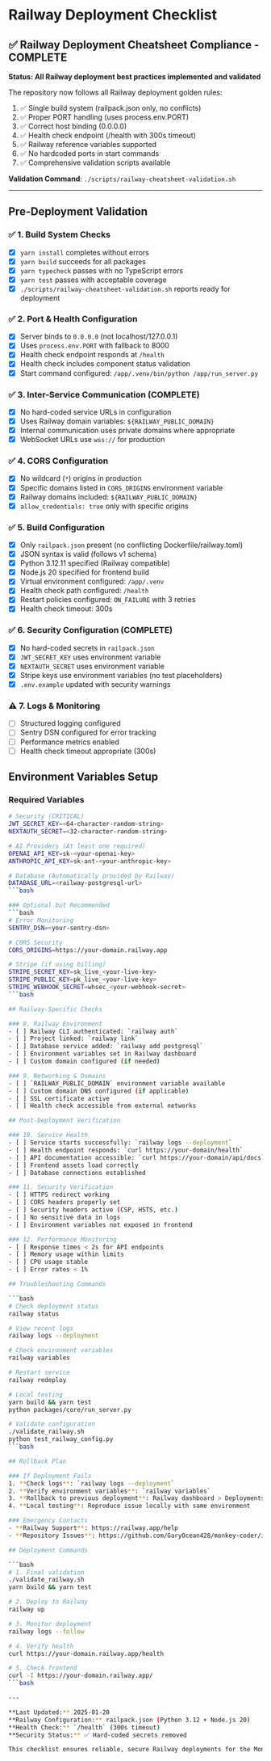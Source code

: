 # Railway Deployment Checklist

## ✅ Railway Deployment Cheatsheet Compliance - COMPLETE

**Status: All Railway deployment best practices implemented and validated**

The repository now follows all Railway deployment golden rules:
1. ✅ Single build system (railpack.json only, no conflicts)
2. ✅ Proper PORT handling (uses process.env.PORT)
3. ✅ Correct host binding (0.0.0.0)
4. ✅ Health check endpoint (/health with 300s timeout)
5. ✅ Railway reference variables supported
6. ✅ No hardcoded ports in start commands
7. ✅ Comprehensive validation scripts available

**Validation Command**: `./scripts/railway-cheatsheet-validation.sh`

---

## Pre-Deployment Validation

### ✅ 1. Build System Checks
- [x] `yarn install` completes without errors
- [x] `yarn build` succeeds for all packages
- [x] `yarn typecheck` passes with no TypeScript errors
- [x] `yarn test` passes with acceptable coverage
- [x] `./scripts/railway-cheatsheet-validation.sh` reports ready for deployment

### ✅ 2. Port & Health Configuration
- [x] Server binds to `0.0.0.0` (not localhost/127.0.0.1)
- [x] Uses `process.env.PORT` with fallback to 8000
- [x] Health check endpoint responds at `/health`
- [x] Health check includes component status validation
- [x] Start command configured: `/app/.venv/bin/python /app/run_server.py`

### ✅ 3. Inter-Service Communication (COMPLETE)
- [x] No hard-coded service URLs in configuration
- [x] Uses Railway domain variables: `${RAILWAY_PUBLIC_DOMAIN}`
- [x] Internal communication uses private domains where appropriate
- [x] WebSocket URLs use `wss://` for production

### ✅ 4. CORS Configuration
- [x] No wildcard (`*`) origins in production
- [x] Specific domains listed in `CORS_ORIGINS` environment variable
- [x] Railway domains included: `${RAILWAY_PUBLIC_DOMAIN}`
- [x] `allow_credentials: true` only with specific origins

### ✅ 5. Build Configuration
- [x] Only `railpack.json` present (no conflicting Dockerfile/railway.toml)
- [x] JSON syntax is valid (follows v1 schema)
- [x] Python 3.12.11 specified (Railway compatible)
- [x] Node.js 20 specified for frontend build
- [x] Virtual environment configured: `/app/.venv`
- [x] Health check path configured: `/health`
- [x] Restart policies configured: `ON_FAILURE` with 3 retries
- [x] Health check timeout: 300s

### ✅ 6. Security Configuration (COMPLETE)
- [x] No hard-coded secrets in `railpack.json`
- [x] `JWT_SECRET_KEY` uses environment variable
- [x] `NEXTAUTH_SECRET` uses environment variable
- [x] Stripe keys use environment variables (no test placeholders)
- [x] `.env.example` updated with security warnings

### ⚠️ 7. Logs & Monitoring
- [ ] Structured logging configured
- [ ] Sentry DSN configured for error tracking
- [ ] Performance metrics enabled
- [ ] Health check timeout appropriate (300s)

## Environment Variables Setup

### Required Variables
```bash
# Security (CRITICAL)
JWT_SECRET_KEY=<64-character-random-string>
NEXTAUTH_SECRET=<32-character-random-string>

# AI Providers (At least one required)
OPENAI_API_KEY=sk-<your-openai-key>
ANTHROPIC_API_KEY=sk-ant-<your-anthropic-key>

# Database (Automatically provided by Railway)
DATABASE_URL=<railway-postgresql-url>
```bash

### Optional but Recommended
```bash
# Error Monitoring
SENTRY_DSN=<your-sentry-dsn>

# CORS Security
CORS_ORIGINS=https://your-domain.railway.app

# Stripe (if using billing)
STRIPE_SECRET_KEY=sk_live_<your-live-key>
STRIPE_PUBLIC_KEY=pk_live_<your-live-key>
STRIPE_WEBHOOK_SECRET=whsec_<your-webhook-secret>
```bash

## Railway-Specific Checks

### 8. Railway Environment
- [ ] Railway CLI authenticated: `railway auth`
- [ ] Project linked: `railway link`
- [ ] Database service added: `railway add postgresql`
- [ ] Environment variables set in Railway dashboard
- [ ] Custom domain configured (if needed)

### 9. Networking & Domains
- [ ] `RAILWAY_PUBLIC_DOMAIN` environment variable available
- [ ] Custom domain DNS configured (if applicable)
- [ ] SSL certificate active
- [ ] Health check accessible from external networks

## Post-Deployment Verification

### 10. Service Health
- [ ] Service starts successfully: `railway logs --deployment`
- [ ] Health endpoint responds: `curl https://your-domain/health`
- [ ] API documentation accessible: `curl https://your-domain/api/docs`
- [ ] Frontend assets load correctly
- [ ] Database connections established

### 11. Security Verification
- [ ] HTTPS redirect working
- [ ] CORS headers properly set
- [ ] Security headers active (CSP, HSTS, etc.)
- [ ] No sensitive data in logs
- [ ] Environment variables not exposed in frontend

### 12. Performance Monitoring
- [ ] Response times < 2s for API endpoints
- [ ] Memory usage within limits
- [ ] CPU usage stable
- [ ] Error rates < 1%

## Troubleshooting Commands

```bash
# Check deployment status
railway status

# View recent logs
railway logs --deployment

# Check environment variables
railway variables

# Restart service
railway redeploy

# Local testing
yarn build && yarn test
python packages/core/run_server.py

# Validate configuration
./validate_railway.sh
python test_railway_config.py
```bash

## Rollback Plan

### If Deployment Fails
1. **Check logs**: `railway logs --deployment`
2. **Verify environment variables**: `railway variables`
3. **Rollback to previous deployment**: Railway dashboard > Deployments > Redeploy previous
4. **Local testing**: Reproduce issue locally with same environment

### Emergency Contacts
- **Railway Support**: https://railway.app/help
- **Repository Issues**: https://github.com/GaryOcean428/monkey-coder/issues

## Deployment Commands

```bash
# 1. Final validation
./validate_railway.sh
yarn build && yarn test

# 2. Deploy to Railway
railway up

# 3. Monitor deployment
railway logs --follow

# 4. Verify health
curl https://your-domain.railway.app/health

# 5. Check frontend
curl -I https://your-domain.railway.app/
```bash

---

**Last Updated:** 2025-01-20  
**Railway Configuration:** railpack.json (Python 3.12 + Node.js 20)  
**Health Check:** `/health` (300s timeout)  
**Security Status:** ✅ Hard-coded secrets removed  

This checklist ensures reliable, secure Railway deployments for the Monkey Coder platform.
